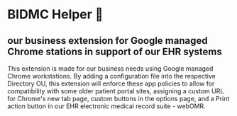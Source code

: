 # BIDMC Helper 💁

## our business extension for Google managed Chrome stations in support of our EHR systems

This extension is made for our business needs using Google managed Chrome workstations.  By adding a configuration file into the respective Directory OU, this extension will enforce these app policies to allow for compatibility with some older patient portal sites, assigning a custom URL for Chrome's new tab page, custom buttons in the options page, and a Print action button in our EHR electronic medical record suite - webOMR.
